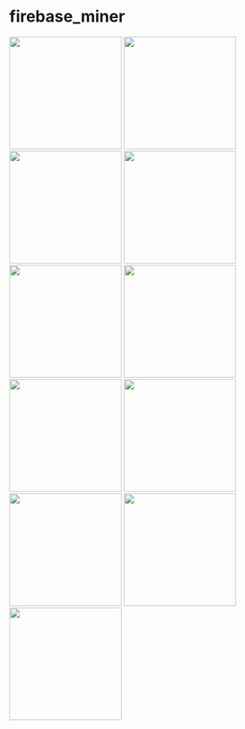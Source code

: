 # firebase_miner


<img src = "https://github.com/user-attachments/assets/87b357b9-8c9f-4df4-8a96-0c0bdb03544d" width = "200">
<img src = "https://github.com/user-attachments/assets/e7098f63-00b6-488f-ba0c-ae70a76f6d3f" width = "200">
<img src = "https://github.com/user-attachments/assets/17071e51-aa34-4338-8751-61bab5fc6cfc" width = "200">


<img src = "https://github.com/user-attachments/assets/590dd6a9-8c60-4210-9f91-581e3c3552a8" width = "200">


<img src = "https://github.com/user-attachments/assets/362b1ee4-18e7-4612-9da4-a34ec45e7403" width = "200">


<img src = "https://github.com/user-attachments/assets/6755f9ac-fb31-427e-81f2-39e018391a06" width = "200">


<img src = "https://github.com/user-attachments/assets/ce714fa9-6c62-4eb6-bca5-ec2896347162" width = "200">


<img src = "https://github.com/user-attachments/assets/8a25f3fb-f327-4e67-bb59-ff5a333c52b7" width = "200">


<img src = "https://github.com/user-attachments/assets/8d812ef3-2f3b-444b-9a8d-5fe7cd5457a8" width = "200">


<img src = "https://github.com/user-attachments/assets/827498e1-6f7e-46f7-877d-788525bdd8e8" width = "200">
<img src = "https://github.com/user-attachments/assets/f1029bc2-ecc0-4c79-ba63-ba64efafbd1f" width = "200">


